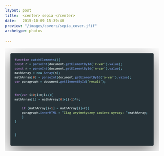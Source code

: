 ```yaml
---
layout: post
title:  <center> sepia </center>
date:   2015-10-09 15:39:40
preview: "/images/covers/sepia_cover.jfif"
archetype: photos

---
```


![Picture 1](/images/code.png)